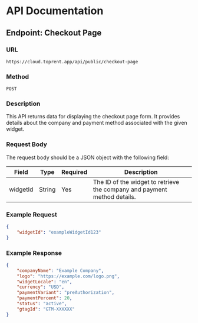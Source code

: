 # API Documentation

## Endpoint: Checkout Page

### URL
`https://cloud.toprent.app/api/public/checkout-page`

### Method
`POST`

### Description
This API returns data for displaying the checkout page form. It provides details about the company and payment method associated with the given widget.

### Request Body
The request body should be a JSON object with the following field:

| Field    | Type   | Required | Description                                                              |
|----------|--------|----------|--------------------------------------------------------------------------|
| widgetId | String | Yes      | The ID of the widget to retrieve the company and payment method details. |

### Example Request
```json
{
    "widgetId": "exampleWidgetId123"
}
```

### Example Response
```json
{
    "companyName": "Example Company",
    "logo": "https://example.com/logo.png",
    "widgetLocale": "en",
    "currency": "USD",
    "paymentVariant": "preAuthorization",
    "paymentPercent": 20,
    "status": "active",
    "gtagId": "GTM-XXXXXX"
}
```